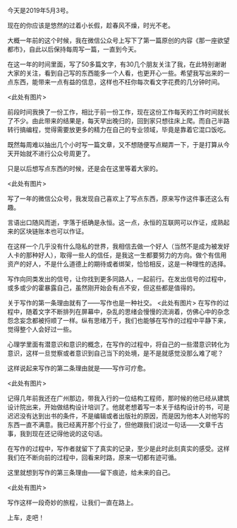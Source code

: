 今天是2019年5月3号。

现在的你应该是悠然的过着小长假，趁春风不燥，时光不老。

大概一年前的这个时候，我在微信公众号上写下了第一篇原创的内容《那一座欲望都市》，自此以后保持每周写一篇，一直到今天。

在这一年的时间里面，写了50多篇文字，有30几个朋友关注了我，在此特别谢谢大家的关注，看到自己写的东西能多一个人看，也更开心一些。希望我写出来的一点东西，能带来一点有益的信息，这样也不枉你每次看文字花费的几分钟时间。

<此处有图片>

前段时间我换了一份工作，相比于前一份工作，现在这份工作每天的工作时间就长了不少。由此带来的结果是，每天早出晚归的，回到家只想往床上爬。而自己半路转行搞编程，觉得需要放更多的精力在自己的专业领域，毕竟是靠着它混口饭吃。

既然每周难以抽出几个小时写一篇文章，又不想随便写点糊弄一下，于是打算从今天开始就不进行公众号周更了。

只是以后想写点东西的时候，还是会在这里等着大家的。

<此处有图片>

写了一年的微信公众号，我发现自己喜欢上了写点东西，原来写作这件事还这么有趣。

言语出口随风而逝，字落于纸确是永恒。这一点，永恒的互联网可以作证，成熟起来的区块链账本也可以作证。

在这样一个几乎没有什么隐私的世界，我相信去做一个好人（当然不是成为被发好人卡的那种好人），取得一些人的信任，是我这一生都要努力的方向。做个有信用资产的好人，不是什么道德上的期待或者绑架，恰恰相反，这是一种理性的选择。

写作向同类发出的信号，让你找到更多同路人，一起前行。在发出信号的过程中，或多或少的霍暴露自己，虽然刚开始会有点不安，但这些都是值得的。

关于写作的第一条理由就有了——写作也是一种社交。
<此处有图片>
在写作的过程中，随着文字不断排列在屏幕中，杂乱的思绪会慢慢的流淌着，仿佛心中的杂念怨念妄念都被捋顺了一样。纵有思绪万千，我们也能够在写作的过程中平静下来，觉得整个人会好过一些。

心理学里面有潜意识和意识的概念，在写作的过程中，将自己的一些潜意识转化为意识，这样一旦觉察或者意识到自己当下的处境，是不是就感觉没那么难了呢？

这样说起来写作的第二条理由就是——写作可疗愈。

<此处有图片>

记得几年前我还在广州那边，带我入行的一位结构工程师，那时候的他已经从建筑设计院出来，开始做结构设计培训了。他就老想着写一本关于结构设计的书，可是迟迟没有达到出书的条件，不是编辑或者出版社的原因，而是因为他本人对他写的东西一直不满意。我已经离开那个行业了，但他跟我们说过一句话——文章千古事，我到现在还记得他说的这句话。

在写作的过程中，写作者就留下了真实的记录，至少是此时此刻真实的感受。这样我们在不断向前的过程中，回看来时路，原来一切都有迹可循。

这里就想到写作的第三条理由——留下痕迹，给未来的自己。

<此处有图片>

写作这样一段奇妙的旅程，让我们一直在路上。

上车，走吧！










